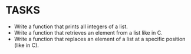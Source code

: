 # TASKS
- Write a function that prints all integers of a list.
- Write a function that retrieves an element from a list like in C.
- Write a function that replaces an element of a list at a specific position (like in C).
